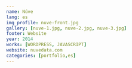 ```yaml
---
name: Núve
lang: es
img_profile: nuve-front.jpg
gallery: [nuve-1.jpg, nuve-2.jpg, nuve-3.jpg]
footer: Website
year: 2014
works: [WORDPRESS, JAVASCRIPT]
website: nuvedata.com
categories: [portfolio,es]
---
```

